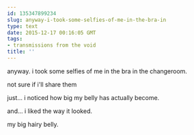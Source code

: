 ```yaml
---
id: 135347899234
slug: anyway-i-took-some-selfies-of-me-in-the-bra-in
type: text
date: 2015-12-17 00:16:05 GMT
tags:
- transmissions from the void
title: ''
---
```


anyway. i took some selfies of me in the bra in the changeroom.

not sure if i'll share them

just... i noticed how big my belly has actually become.

and... i liked the way it looked.

my big hairy belly. 

